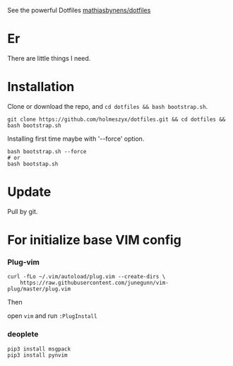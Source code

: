 
See the powerful Dotfiles [mathiasbynens/dotfiles](https://github.com/mathiasbynens/dotfiles)

# Er

There are little things I need.

# Installation

Clone or download the repo, and `cd dotfiles && bash bootstrap.sh`.

```
git clone https://github.com/holmeszyx/dotfiles.git && cd dotfiles && bash bootstrap.sh
```

Installing first time maybe with '--force' option.

```
bash bootstrap.sh --force
# or
bash bootstap.sh
```

# Update

Pull by git.

# For initialize base VIM config

### Plug-vim

```
curl -fLo ~/.vim/autoload/plug.vim --create-dirs \
    https://raw.githubusercontent.com/junegunn/vim-plug/master/plug.vim
```

Then 

open `vim` and run `:PlugInstall`

### deoplete

```
pip3 install msgpack
pip3 install pynvim
```


